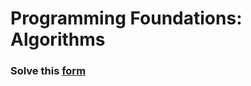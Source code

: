 # Programming Foundations: Algorithms
### Solve this [form](https://docs.google.com/forms/d/e/1FAIpQLSf9dsMT0mhrAf-Wqr-_8pxO3sRsl-cffLyZrXVfzviNznaPCA/viewform)
